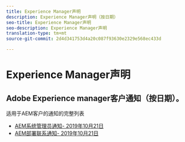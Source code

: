 ```yaml
---
title: Experience Manager声明
description: Experience Manager声明（按日期）
seo-title: Experience Manager声明
seo-description: Experience Manager声明
translation-type: tm+mt
source-git-commit: 2d4d341753d4a20c087f93630e2329e568ec433d

---
```



# Experience Manager声明

## Adobe Experience manager客户通知（按日期）。

适用于AEM客户的通知的完整列表

* [AEM系统管理员通知- 2019年10月21日](aem-admin.md)
* [AEM部署联系通知- 2019年10月21日](aem-deploy.md)
